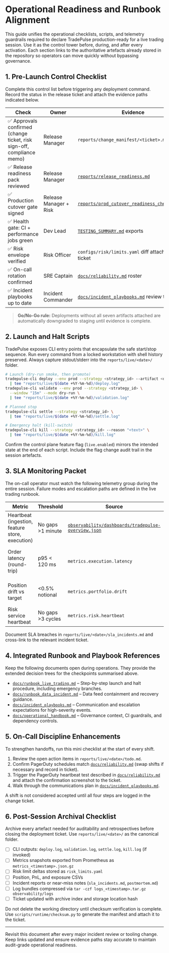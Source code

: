 # Operational Readiness and Runbook Alignment

This guide unifies the operational checklists, scripts, and telemetry guardrails
required to declare TradePulse production-ready for a live trading session. Use
it as the control tower before, during, and after every activation. Each section
links to the authoritative artefacts already stored in the repository so
operators can move quickly without bypassing governance.

## 1. Pre-Launch Control Checklist

Complete this control list before triggering any deployment command. Record the
status in the release ticket and attach the evidence paths indicated below.

| Check | Owner | Evidence |
| ----- | ----- | -------- |
| ✅ Approvals confirmed (change ticket, risk sign-off, compliance memo) | Release Manager | `reports/change_manifest/<ticket>.md` |
| ✅ Release readiness pack reviewed | Release Manager | [`reports/release_readiness.md`](../reports/release_readiness.md) |
| ✅ Production cutover gate signed | Release Manager + Risk | [`reports/prod_cutover_readiness_checklist.md`](../reports/prod_cutover_readiness_checklist.md) |
| ✅ Health gate: CI + performance jobs green | Dev Lead | [`TESTING_SUMMARY.md`](../TESTING_SUMMARY.md) exports |
| ✅ Risk envelope verified | Risk Officer | `configs/risk/limits.yaml` diff attached to ticket |
| ✅ On-call rotation confirmed | SRE Captain | [`docs/reliability.md`](reliability.md#on-call-discipline) roster |
| ✅ Incident playbooks up to date | Incident Commander | [`docs/incident_playbooks.md`](incident_playbooks.md) review timestamp |

> **Go/No-Go rule:** Deployments without all seven artifacts attached are
> automatically downgraded to staging until evidence is complete.

## 2. Launch and Halt Scripts

TradePulse exposes CLI entry points that encapsulate the safe start/stop
sequence. Run every command from a locked workstation with shell history
preserved. Always capture stdout/stderr into the `reports/live/<date>/` folder.

```bash
# Launch (dry-run smoke, then promote)
tradepulse-cli deploy --env prod --strategy <strategy_id> --artifact <digest> \
  | tee "reports/live/$(date +%Y-%m-%d)/deploy.log"
tradepulse-cli validate --env prod --strategy <strategy_id> \
  --window "15m" --mode dry-run \
  | tee "reports/live/$(date +%Y-%m-%d)/validation.log"

# Planned stop
tradepulse-cli settle --strategy <strategy_id> \
  | tee "reports/live/$(date +%Y-%m-%d)/settle.log"

# Emergency halt (kill-switch)
tradepulse-cli kill --strategy <strategy_id> --reason "<text>" \
  | tee "reports/live/$(date +%Y-%m-%d)/kill.log"
```

Confirm the control plane feature flag (`live.enabled`) mirrors the intended
state at the end of each script. Include the flag change audit trail in the
session artefacts.

## 3. SLA Monitoring Packet

The on-call operator must watch the following telemetry group during the entire
session. Failure modes and escalation paths are defined in the live trading
runbook.

| Metric | Threshold | Source | Escalation |
| ------ | --------- | ------ | ---------- |
| Heartbeat (ingestion, feature store, execution) | No gaps >1 minute | [`observability/dashboards/tradepulse-overview.json`](../observability/dashboards/tradepulse-overview.json) | Page SRE on-call after 2 consecutive misses |
| Order latency (round-trip) | p95 < 120 ms | `metrics.execution.latency` | Trigger throttling; escalate to Execution Trader |
| Position drift vs target | <0.5% notional | `metrics.portfolio.drift` | Engage risk officer and evaluate halt |
| Risk service heartbeat | No gaps >3 cycles | `metrics.risk.heartbeat` | Initiate kill-switch preparation |

Document SLA breaches in `reports/live/<date>/sla_incidents.md` and cross-link
to the relevant incident ticket.

## 4. Integrated Runbook and Playbook References

Keep the following documents open during operations. They provide the extended
decision trees for the checkpoints summarised above.

- [`docs/runbook_live_trading.md`](runbook_live_trading.md) – Step-by-step launch
  and halt procedure, including emergency branches.
- [`docs/runbook_data_incident.md`](runbook_data_incident.md) – Data feed
  containment and recovery guidance.
- [`docs/incident_playbooks.md`](incident_playbooks.md) – Communication and
  escalation expectations for high-severity events.
- [`docs/operational_handbook.md`](operational_handbook.md) – Governance context,
  CI guardrails, and dependency controls.

## 5. On-Call Discipline Enhancements

To strengthen handoffs, run this mini checklist at the start of every shift.

1. Review the open action items in `reports/live/<date>/todo.md`.
2. Confirm PagerDuty schedules match [`docs/reliability.md`](reliability.md)
   (swap shifts if necessary and record in ticket).
3. Trigger the PagerDuty heartbeat test described in
   [`docs/reliability.md`](reliability.md#alerting-and-escalation) and attach the
   confirmation screenshot to the ticket.
4. Walk through the communications plan in
   [`docs/incident_playbooks.md`](incident_playbooks.md#communications-matrix).

A shift is not considered accepted until all four steps are logged in the change
ticket.

## 6. Post-Session Archival Checklist

Archive every artefact needed for auditability and retrospectives before closing
the deployment ticket. Use `reports/live/<date>/` as the canonical folder.

- [ ] CLI outputs: `deploy.log`, `validation.log`, `settle.log`, `kill.log` (if
      invoked)
- [ ] Metrics snapshots exported from Prometheus as
      `metrics_<timestamp>.json.gz`
- [ ] Risk limit deltas stored as `risk_limits.yaml`
- [ ] Position, PnL, and exposure CSVs
- [ ] Incident reports or near-miss notes (`sla_incidents.md`, `postmortem.md`)
- [ ] Log bundles compressed via `tar -czf logs_<timestamp>.tar.gz observability/logs`
- [ ] Ticket updated with archive index and storage location hash

Do not delete the working directory until checksum verification is complete.
Use `scripts/runtime/checksum.py` to generate the manifest and attach it to the
ticket.

---

Revisit this document after every major incident review or tooling change. Keep
links updated and ensure evidence paths stay accurate to maintain audit-grade
operational readiness.
